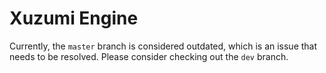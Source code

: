 # Xuzumi Engine

Currently, the `master` branch is considered outdated, which is an issue
that needs to be resolved. Please consider checking out the `dev` branch.